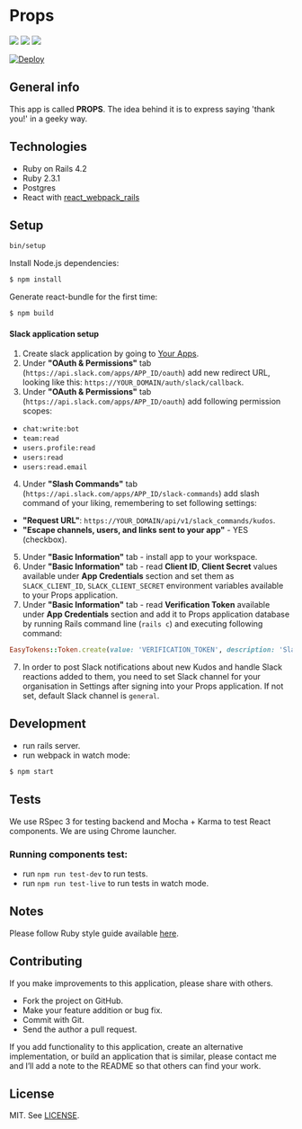 # Props
[![](http://img.shields.io/codeclimate/github/netguru/props.svg?style=flat-square)](https://codeclimate.com/github/netguru/props)
[![](http://img.shields.io/codeclimate/coverage/github/netguru/props.svg?style=flat-square)](https://codeclimate.com/github/netguru/props)
[![](http://img.shields.io/gemnasium/netguru/props.svg?style=flat-square)](https://gemnasium.com/netguru/props)

[![Deploy](https://www.herokucdn.com/deploy/button.png)](https://heroku.com/deploy?template=https://github.com/netguru/props/tree/master)

## General info

This app is called **PROPS**. The idea behind it is to express saying 'thank you!'
in a geeky way.

## Technologies

* Ruby on Rails 4.2
* Ruby 2.3.1
* Postgres
* React with [react_webpack_rails](https://github.com/netguru/react_webpack_rails)

## Setup

```bash
bin/setup
```

Install Node.js dependencies:
```bash
$ npm install
```

Generate react-bundle for the first time:
```bash
$ npm build
```

#### Slack application setup

1. Create slack application by going to [Your Apps](https://api.slack.com/apps).
2. Under **"OAuth & Permissions"** tab (`https://api.slack.com/apps/APP_ID/oauth`) add new redirect URL, looking like this: `https://YOUR_DOMAIN/auth/slack/callback`.
3. Under **"OAuth & Permissions"** tab (`https://api.slack.com/apps/APP_ID/oauth`) add following permission scopes:
  - `chat:write:bot`
  - `team:read`
  - `users.profile:read`
  - `users:read`
  - `users:read.email`
4. Under **"Slash Commands"** tab (`https://api.slack.com/apps/APP_ID/slack-commands`) add slash command of your liking, remembering to set following settings:
  - **"Request URL"**: `https://YOUR_DOMAIN/api/v1/slack_commands/kudos`.
  - **"Escape channels, users, and links sent to your app"** - YES (checkbox).
5. Under **"Basic Information"** tab - install app to your workspace.
6. Under **"Basic Information"** tab - read **Client ID**, **Client Secret** values available under **App Credentials** section and set them as `SLACK_CLIENT_ID`, `SLACK_CLIENT_SECRET` environment variables available to your Props application.
6. Under **"Basic Information"** tab - read **Verification Token** available under **App Credentials** section and add it to Props application database by running Rails command line (`rails c`) and executing following command:
```ruby
EasyTokens::Token.create(value: 'VERIFICATION_TOKEN', description: 'Slack command verification token')
```
7. In order to post Slack notifications about new Kudos and handle Slack reactions added to them, you need to set Slack channel for your organisation in Settings after signing into your Props application. If not set, default Slack channel is `general`.

## Development
* run rails server.
* run webpack in watch mode:
```bash
$ npm start
```

## Tests

We use RSpec 3 for testing backend and Mocha + Karma to test React components.
We are using Chrome launcher.

### Running components test:

* run `npm run test-dev` to run tests.
* run `npm run test-live` to run tests in watch mode.

## Notes

Please follow Ruby style guide available [here](https://github.com/bbatsov/ruby-style-guide).

## Contributing

If you make improvements to this application, please share with others.

* Fork the project on GitHub.
* Make your feature addition or bug fix.
* Commit with Git.
* Send the author a pull request.

If you add functionality to this application, create an alternative
implementation, or build an application that is similar, please contact
me and I’ll add a note to the README so that others can find your work.

## License

MIT. See [LICENSE](LICENSE).
